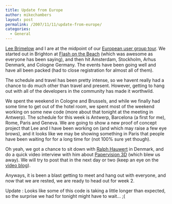 ```yaml
---
title: Update from Europe
author: mikechambers
layout: post
permalink: /2007/11/11/update-from-europe/
categories:
  - General
---
```



[Lee Brimelow][1] and I are at the midpoint of our [European user group tour][2]. We started out in Brighton at [Flash on the Beach][3] (which was awesome as everyone has been saying), and then hit Amsterdam, Stockholm, Arhus Denmark, and Cologne Germany. The events have been going well and have all been packed (had to close registration for almost all of them).

The schedule and travel has been pretty intense, so we havent really had a chance to do much other than travel and present. However, getting to hang out with all of the developers in the community has made it worthwild.  
<!--more-->

  
We spent the weekend in Cologne and Brussels, and while we finally had some time to get out of the hotel room, we spent most of the weekend working on some new code (more about that tonight at the meeting in Antwerp). The schedule for this week is Antwerp, Barcelona (a first for me), Rome, Paris and Geneva. We are going to show a new proof of concept project that Lee and I have been working on (and which may raise a few eye brows), and it looks like we may be showing something in Paris that people have been waiting for for a long time for (not 100% sure yet though).

Oh yeah, we got a chance to sit down with [Ralph Hauwert][4] in Denmark, and do a quick video interview with him about [Papervision 3D][5] (which blew us away). We will try to post that in the next day or two (keep an eye on the [video blog][6]).

Anyways, it is been a blast getting to meet and hang out with everyone, and now that we are rested, we are ready to head out for week 2.

Update : Looks like some of this code is taking a little longer than expected, so the surprise we had for tonight might have to wait... ;(

 [1]: http://www.theflashblog.com
 [2]: http://www.mikechambers.com/blog/2007/10/15/european-user-group-tour-mike-chambers-and-lee-brimelow/
 [3]: http://www.flashonthebeach.com/speakers/
 [4]: http://www.unitzeroone.com/blog/
 [5]: http://blog.papervision3d.org/
 [6]: http://onair.adobe.com/blogs/videos/